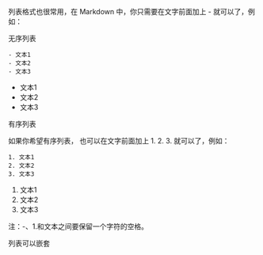 
列表格式也很常用，在 Markdown 中，你只需要在文字前面加上 - 就可以了，例如：

无序列表

```
- 文本1
- 文本2
- 文本3
```

- 文本1
- 文本2
- 文本3

有序列表

如果你希望有序列表，
也可以在文字前面加上 1. 2. 3. 就可以了，例如：

```
1. 文本1
2. 文本2
3. 文本3
```
1. 文本1
2. 文本2
3. 文本3

注：-、1.和文本之间要保留一个字符的空格。

列表可以嵌套